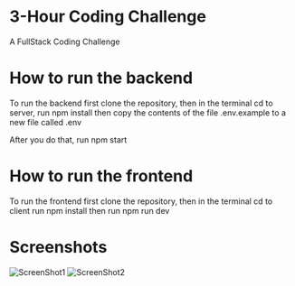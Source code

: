 # 3-Hour Coding Challenge

A FullStack Coding Challenge

# How to run the backend

To run the backend first clone the repository, then in the terminal cd to server, run npm install then copy the contents of the file .env.example to a new file called .env

After you do that, run npm start

# How to run the frontend

To run the frontend first clone the repository, then in the terminal cd to client run npm install then run npm run dev

# Screenshots

![ScreenShot1](https://raw.github.com/HassenBenHadjHassen/FullStack_HassenBenHadjHassen/master/screenshots/Screenshot1.png?raw=true "ScreenShot1")
![ScreenShot2](https://raw.github.com/HassenBenHadjHassen/FullStack_HassenBenHadjHassen/master/screenshots/Screenshot2.png?raw=true "ScreenShot2")
